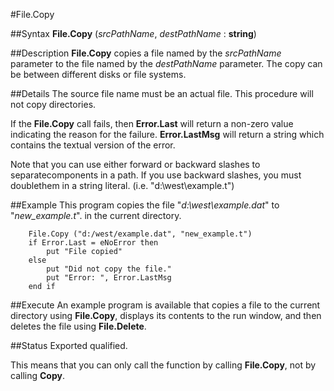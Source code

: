 
#File.Copy

##Syntax
**File.Copy** (_srcPathName_, _destPathName_ : **string**)


##Description
**File.Copy** copies a file named by the _srcPathName_ parameter to the file named by the _destPathName_ parameter. The copy can be between different disks or file systems.


##Details
The source file name must be an actual file. This procedure will not copy directories. 

If the **File.Copy** call fails, then **Error.Last** will return a non-zero value indicating the reason for the failure. **Error.LastMsg** will return a string which contains the textual version of the error.

Note that you can use either forward or backward slashes to separatecomponents in a path. If you use backward slashes, you must doublethem in a string literal.  (i.e.  "d:\\west\\example.t")


##Example
This program copies the file "_d:\west\example.dat_" to "_new_example.t_". in the current directory.



        File.Copy ("d:/west/example.dat", "new_example.t")
        if Error.Last = eNoError then
            put "File copied"
        else
            put "Did not copy the file."
            put "Error: ", Error.LastMsg
        end if
##Execute
An example program is available that copies a file to the current directory using **File.Copy**, displays its contents to the run window, and then deletes the file using **File.Delete**.




##Status
Exported qualified.

This means that you can only call the function by calling **File.Copy**, not by calling **Copy**.

